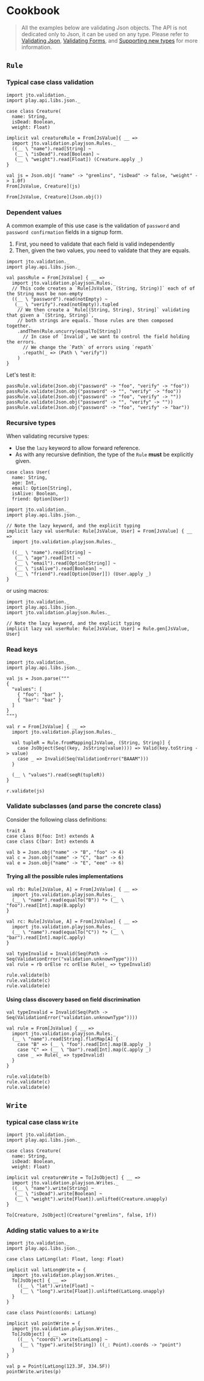 # Cookbook

> All the examples below are validating Json objects. The API is not dedicated only to Json, it can be used on any type. Please refer to [Validating Json](ScalaValidationJson.md), [Validating Forms](ScalaValidationMigrationForm.md), and [Supporting new types](ScalaValidationExtensions.md) for more information.

## `Rule`

### Typical case class validation

```tut:silent
import jto.validation._
import play.api.libs.json._

case class Creature(
  name: String,
  isDead: Boolean,
  weight: Float)

implicit val creatureRule = From[JsValue]{ __ =>
  import jto.validation.playjson.Rules._
  ((__ \ "name").read[String] ~
   (__ \ "isDead").read[Boolean] ~
   (__ \ "weight").read[Float]) (Creature.apply _)
}
```
```tut
val js = Json.obj( "name" -> "gremlins", "isDead" -> false, "weight" -> 1.0f)
From[JsValue, Creature](js)

From[JsValue, Creature](Json.obj())
```

### Dependent values

A common example of this use case is the validation of `password` and `password confirmation` fields in a signup form.

1. First, you need to validate that each field is valid independently
2. Then, given the two values, you need to validate that they are equals.

```tut:silent
import jto.validation._
import play.api.libs.json._

val passRule = From[JsValue] { __ =>
  import jto.validation.playjson.Rules._
  // This code creates a `Rule[JsValue, (String, String)]` each of of the String must be non-empty
  ((__ \ "password").read(notEmpty) ~
   (__ \ "verify").read(notEmpty)).tupled
   	// We then create a `Rule[(String, String), String]` validating that given a `(String, String)`,
   	// both strings are equals. Those rules are then composed together.
    .andThen(Rule.uncurry(equalTo[String])
      // In case of `Invalid`, we want to control the field holding the errors.
      // We change the `Path` of errors using `repath`
      .repath(_ => (Path \ "verify"))
    )
}
```

Let's test it:

```tut
passRule.validate(Json.obj("password" -> "foo", "verify" -> "foo"))
passRule.validate(Json.obj("password" -> "", "verify" -> "foo"))
passRule.validate(Json.obj("password" -> "foo", "verify" -> ""))
passRule.validate(Json.obj("password" -> "", "verify" -> ""))
passRule.validate(Json.obj("password" -> "foo", "verify" -> "bar"))
```

### Recursive types

When validating recursive types:

- Use the `lazy` keyword to allow forward reference.
- As with any recursive definition, the type of the `Rule` **must** be explicitly given.

```tut
case class User(
  name: String,
  age: Int,
  email: Option[String],
  isAlive: Boolean,
  friend: Option[User])
```

```tut
import jto.validation._
import play.api.libs.json._

// Note the lazy keyword, and the explicit typing
implicit lazy val userRule: Rule[JsValue, User] = From[JsValue] { __ =>
  import jto.validation.playjson.Rules._

  ((__ \ "name").read[String] ~
   (__ \ "age").read[Int] ~
   (__ \ "email").read[Option[String]] ~
   (__ \ "isAlive").read[Boolean] ~
   (__ \ "friend").read[Option[User]]) (User.apply _)
}
```

or using macros:

```tut
import jto.validation._
import play.api.libs.json._
import jto.validation.playjson.Rules._

// Note the lazy keyword, and the explicit typing
implicit lazy val userRule: Rule[JsValue, User] = Rule.gen[JsValue, User]
```

### Read keys

```tut:silent
import jto.validation._
import play.api.libs.json._

val js = Json.parse("""
{
  "values": [
    { "foo": "bar" },
    { "bar": "baz" }
  ]
}
""")

val r = From[JsValue] { __ =>
  import jto.validation.playjson.Rules._

  val tupleR = Rule.fromMapping[JsValue, (String, String)] {
    case JsObject(Seq((key, JsString(value)))) => Valid(key.toString -> value)
    case _ => Invalid(Seq(ValidationError("BAAAM")))
  }

  (__ \ "values").read(seqR(tupleR))
}
```
```tut
r.validate(js)
```

### Validate subclasses (and parse the concrete class)

Consider the following class definitions:

```tut
trait A
case class B(foo: Int) extends A
case class C(bar: Int) extends A

val b = Json.obj("name" -> "B", "foo" -> 4)
val c = Json.obj("name" -> "C", "bar" -> 6)
val e = Json.obj("name" -> "E", "eee" -> 6)
```

#### Trying all the possible rules implementations

```tut:silent
val rb: Rule[JsValue, A] = From[JsValue] { __ =>
  import jto.validation.playjson.Rules._
  (__ \ "name").read(equalTo("B")) *> (__ \ "foo").read[Int].map(B.apply)
}

val rc: Rule[JsValue, A] = From[JsValue] { __ =>
  import jto.validation.playjson.Rules._
  (__ \ "name").read(equalTo("C")) *> (__ \ "bar").read[Int].map(C.apply)
}

val typeInvalid = Invalid(Seq(Path -> Seq(ValidationError("validation.unknownType"))))
val rule = rb orElse rc orElse Rule(_ => typeInvalid)
```
```tut
rule.validate(b)
rule.validate(c)
rule.validate(e)
```

#### Using class discovery based on field discrimination

```tut:silent
val typeInvalid = Invalid(Seq(Path -> Seq(ValidationError("validation.unknownType"))))

val rule = From[JsValue] { __ =>
  import jto.validation.playjson.Rules._
  (__ \ "name").read[String].flatMap[A] {
    case "B" => (__ \ "foo").read[Int].map(B.apply _)
    case "C" => (__ \ "bar").read[Int].map(C.apply _)
    case _ => Rule(_ => typeInvalid)
  }
}
```
```tut
rule.validate(b)
rule.validate(c)
rule.validate(e)
```

## `Write`

### typical case class `Write`

```tut:silent
import jto.validation._
import play.api.libs.json._

case class Creature(
  name: String,
  isDead: Boolean,
  weight: Float)

implicit val creatureWrite = To[JsObject] { __ =>
  import jto.validation.playjson.Writes._
  ((__ \ "name").write[String] ~
   (__ \ "isDead").write[Boolean] ~
   (__ \ "weight").write[Float]).unlifted(Creature.unapply)
}
```
```tut
To[Creature, JsObject](Creature("gremlins", false, 1f))
```

### Adding static values to a `Write`

```tut:silent
import jto.validation._
import play.api.libs.json._

case class LatLong(lat: Float, long: Float)

implicit val latLongWrite = {
  import jto.validation.playjson.Writes._
  To[JsObject] { __ =>
    ((__ \ "lat").write[Float] ~
     (__ \ "long").write[Float]).unlifted(LatLong.unapply)
  }
}

case class Point(coords: LatLong)

implicit val pointWrite = {
  import jto.validation.playjson.Writes._
  To[JsObject] { __ =>
    ((__ \ "coords").write[LatLong] ~
     (__ \ "type").write[String]) ((_: Point).coords -> "point")
  }
}
```
```tut
val p = Point(LatLong(123.3F, 334.5F))
pointWrite.writes(p)
```
